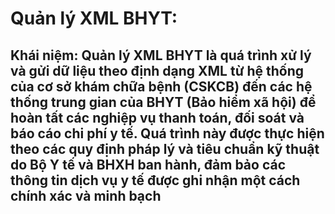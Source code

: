 # Quản lý XML BHYT:
## Khái niệm: Quản lý XML BHYT là quá trình xử lý và gửi dữ liệu theo định dạng XML từ hệ thống của cơ sở khám chữa bệnh (CSKCB) đến các hệ thống trung gian của BHYT (Bảo hiểm xã hội) để hoàn tất các nghiệp vụ thanh toán, đối soát và báo cáo chi phí y tế. Quá trình này được thực hiện theo các quy định pháp lý và tiêu chuẩn kỹ thuật do Bộ Y tế và BHXH ban hành, đảm bảo các thông tin dịch vụ y tế được ghi nhận một cách chính xác và minh bạch
